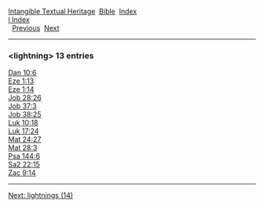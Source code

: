 [Intangible Textual Heritage](../../index)  [Bible](../index) 
[Index](index)   
[l Index](_l_)  
  [Previous](c06805)  [Next](c06807) 

------------------------------------------------------------------------

### &lt;lightning&gt; 13 entries

[Dan 10:6](../kjv/dan010.htm#006)  
[Eze 1:13](../kjv/eze001.htm#013)  
[Eze 1:14](../kjv/eze001.htm#014)  
[Job 28:26](../kjv/job028.htm#026)  
[Job 37:3](../kjv/job037.htm#003)  
[Job 38:25](../kjv/job038.htm#025)  
[Luk 10:18](../kjv/luk010.htm#018)  
[Luk 17:24](../kjv/luk017.htm#024)  
[Mat 24:27](../kjv/mat024.htm#027)  
[Mat 28:3](../kjv/mat028.htm#003)  
[Psa 144:6](../kjv/psa144.htm#006)  
[Sa2 22:15](../kjv/sa2022.htm#015)  
[Zac 9:14](../kjv/zac009.htm#014)  

------------------------------------------------------------------------

[Next: lightnings (14)](c06807)
